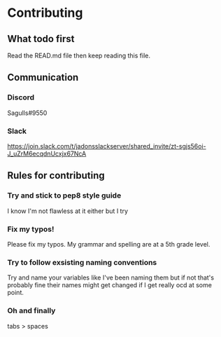 # Contributing

## What todo first
Read the READ.md file then keep reading this file.

## Communication
### Discord
Sagulls#9550

### Slack
https://join.slack.com/t/jadonsslackserver/shared_invite/zt-sgjs56oi-J_uZrM6ecqdnUcxjx67NcA

## Rules for contributing

### Try and stick to pep8 style guide
I know I'm not flawless at it either but I try

### Fix my typos!
Please fix my typos.  My grammar and spelling are at a 5th grade level.

### Try to follow exsisting naming conventions
Try and name your variables like I've been naming them but if not that's probably fine their names might get changed if I get really ocd at some point.

### Oh and finally
tabs > spaces